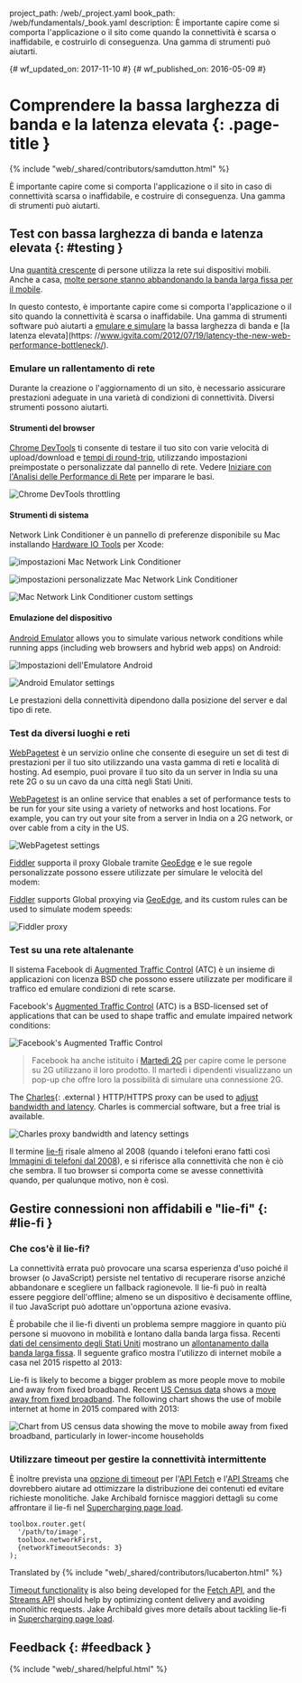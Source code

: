 project_path: /web/_project.yaml book_path: /web/fundamentals/_book.yaml description: È importante capire come si comporta l'applicazione o il sito come quando la connettività è scarsa o inaffidabile, e costruirlo di conseguenza. Una gamma di strumenti può aiutarti.

{# wf_updated_on: 2017-11-10 #} {# wf_published_on: 2016-05-09 #}

# Comprendere la bassa larghezza di banda e la latenza elevata {: .page-title }

{% include "web/_shared/contributors/samdutton.html" %}

È importante capire come si comporta l'applicazione o il sito in caso di connettività scarsa o inaffidabile, e costruire di conseguenza. Una gamma di strumenti può aiutarti.

## Test con bassa larghezza di banda e latenza elevata {: #testing }

Una [quantità crescente](http://adwords.blogspot.co.uk/2015/05/building-for-next-moment.html) di persone utilizza la rete sui dispositivi mobili. Anche a casa, [molte persone stanno abbandonando la banda larga fissa per il mobile](https://www.washingtonpost.com/news/the-switch/wp/2016/04/18/new-data-americans-are-abandoning-wired-home-internet/).

In questo contesto, è importante capire come si comporta l'applicazione o il sito quando la connettività è scarsa o inaffidabile. Una gamma di strumenti software può aiutarti a [emulare e simulare](https://stackoverflow.com/questions/1584617/simulator-or-emulator-what-is-the-differenza) la bassa larghezza di banda e [la latenza elevata](https: //www.igvita.com/2012/07/19/latency-the-new-web-performance-bottleneck/).

### Emulare un rallentamento di rete

Durante la creazione o l'aggiornamento di un sito, è necessario assicurare prestazioni adeguate in una varietà di condizioni di connettività. Diversi strumenti possono aiutarti.

#### Strumenti del browser

[Chrome DevTools](/web/tools/chrome-devtools) ti consente di testare il tuo sito con varie velocità di upload/download e [tempi di round-trip](https://www.igvita.com/2012/07/19/latency-the-new-web-performance-bottleneck/), utilizzando impostazioni preimpostate o personalizzate dal pannello di rete. Vedere [Iniziare con l'Analisi delle Performance di Rete](/web/tools/chrome-devtools/network-performance/) per imparare le basi.

![Chrome DevTools throttling](images/chrome-devtools-throttling.png)

#### Strumenti di sistema

Network Link Conditioner è un pannello di preferenze disponibile su Mac installando [Hardware IO Tools](https://developer.apple.com/downloads/?q=Hardware%20IO%20Tools) per Xcode:

![impostazioni Mac Network Link Conditioner](images/network-link-conditioner-control-panel.png)

![impostazioni personalizzate Mac Network Link Conditioner](images/network-link-conditioner-settings.png)

![Mac Network Link Conditioner custom settings](images/network-link-conditioner-custom.png)

#### Emulazione del dispositivo

[Android Emulator](http://developer.android.com/tools/devices/emulator.html#netspeed) allows you to simulate various network conditions while running apps (including web browsers and hybrid web apps) on Android:

![Impostazioni dell'Emulatore Android](images/android-emulator.png)

![Android Emulator settings](images/android-emulator-settings.png)

Le prestazioni della connettività dipendono dalla posizione del server e dal tipo di rete.

### Test da diversi luoghi e reti

[WebPagetest](https://webpagetest.org) è un servizio online che consente di eseguire un set di test di prestazioni per il tuo sito utilizzando una vasta gamma di reti e località di hosting. Ad esempio, puoi provare il tuo sito da un server in India su una rete 2G o su un cavo da una città negli Stati Uniti.

[WebPagetest](https://webpagetest.org) is an online service that enables a set of performance tests to be run for your site using a variety of networks and host locations. For example, you can try out your site from a server in India on a 2G network, or over cable from a city in the US.

![WebPagetest settings](images/webpagetest.png)

[Fiddler](http://www.telerik.com/fiddler) supporta il proxy Globale tramite [GeoEdge](http://www.geoedge.com/faq) e le sue regole personalizzate possono essere utilizzate per simulare le velocità del modem:

[Fiddler](http://www.telerik.com/fiddler) supports Global proxying via [GeoEdge](http://www.geoedge.com/faq), and its custom rules can be used to simulate modem speeds:

![Fiddler proxy](images/fiddler.png)

### Test su una rete altalenante

Il sistema Facebook di [Augmented Traffic Control](http://facebook.githubith.io/augmented-traffic-control/) (ATC) è un insieme di applicazioni con licenza BSD che possono essere utilizzate per modificare il traffico ed emulare condizioni di rete scarse.

Facebook's [Augmented Traffic Control](http://facebook.github.io/augmented-traffic-control/) (ATC) is a BSD-licensed set of applications that can be used to shape traffic and emulate impaired network conditions:

![Facebook's Augmented Traffic Control](images/augmented-traffic-control.png)

> Facebook ha anche istituito i [Martedì 2G](https://code.facebook.com/posts/1556407321275493/building-for-emerging-markets-the-story-behind-2g-tuesdays/) per capire come le persone su 2G utilizzano il loro prodotto. Il martedì i dipendenti visualizzano un pop-up che offre loro la possibilità di simulare una connessione 2G.

The [Charles](https://www.charlesproxy.com/){: .external } HTTP/HTTPS proxy can be used to [adjust bandwidth and latency](http://www.charlesproxy.com/documentation/proxying/throttling/). Charles is commercial software, but a free trial is available.

![Charles proxy bandwidth and latency settings](images/charles.png)

Il termine [lie-fi](http://www.urbandictionary.com/define.php?term=lie-fi") risale almeno al 2008 (quando i telefoni erano fatti così [Immagini di telefoni dal 2008](https://www.mobilegazette.com/2008-phones-wallchart.htm)), e si riferisce alla connettività che non è ciò che sembra. Il tuo browser si comporta come se avesse connettività quando, per qualunque motivo, non è così.

## Gestire connessioni non affidabili e "lie-fi" {: #lie-fi }

### Che cos'è il lie-fi?

La connettività errata può provocare una scarsa esperienza d'uso poiché il browser (o JavaScript) persiste nel tentativo di recuperare risorse anziché abbandonare e scegliere un fallback ragionevole. Il lie-fi può in realtà essere peggiore dell'offline; almeno se un dispositivo è decisamente offline, il tuo JavaScript può adottare un'opportuna azione evasiva.

È probabile che il lie-fi diventi un problema sempre maggiore in quanto più persone si muovono in mobilità e lontano dalla banda larga fissa. Recenti [dati del censimento degli Stati Uniti](https://www.ntia.doc.gov/blog/2016/evolving-technologies-change-nature-internet-use) mostrano un [allontanamento dalla banda larga fissa](https://www.washingtonpost.com/news/the-switch/wp/2016/04/18/new-data-americans-are-abandoning-wired-home-internet/). Il seguente grafico mostra l'utilizzo di internet mobile a casa nel 2015 rispetto al 2013:

Lie-fi is likely to become a bigger problem as more people move to mobile and away from fixed broadband. Recent [US Census data](https://www.ntia.doc.gov/blog/2016/evolving-technologies-change-nature-internet-use) shows a [move away from fixed broadband](https://www.washingtonpost.com/news/the-switch/wp/2016/04/18/new-data-americans-are-abandoning-wired-home-internet/). The following chart shows the use of mobile internet at home in 2015 compared with 2013:

<img src="images/home-broadband.png" class="center" alt="Chart from US census data
showing the move to mobile away from fixed broadband, particularly in lower-income households" />

### Utilizzare timeout per gestire la connettività intermittente

È inoltre prevista una [opzione di timeout](https://github.com/whatwg/fetch/issues/20) per l'[API Fetch](https://developer.mozilla.org/en-US/docs/Web/API/GlobalFetch/fetch) e l'[API Streams](https://www.w3.org/TR/streams-api/) che dovrebbero aiutare ad ottimizzare la distribuzione dei contenuti ed evitare richieste monolitiche. Jake Archibald fornisce maggiori dettagli su come affrontare il lie-fi nel [Supercharging page load](https://youtu.be/d5_6yHixpsQ?t=6m42s).

    toolbox.router.get(
      '/path/to/image',
      toolbox.networkFirst,
      {networkTimeoutSeconds: 3}
    );
    

Translated by {% include "web/_shared/contributors/lucaberton.html" %}

[Timeout functionality](/web/updates/2017/09/abortable-fetch) is also being developed for the [Fetch API](https://developer.mozilla.org/en-US/docs/Web/API/GlobalFetch/fetch), and the [Streams API](https://www.w3.org/TR/streams-api/) should help by optimizing content delivery and avoiding monolithic requests. Jake Archibald gives more details about tackling lie-fi in [Supercharging page load](https://youtu.be/d5_6yHixpsQ?t=6m42s).

## Feedback {: #feedback }

{% include "web/_shared/helpful.html" %}